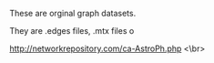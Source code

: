 These are orginal graph datasets.

They are .edges files, .mtx files o


http://networkrepository.com/ca-AstroPh.php <\br>


